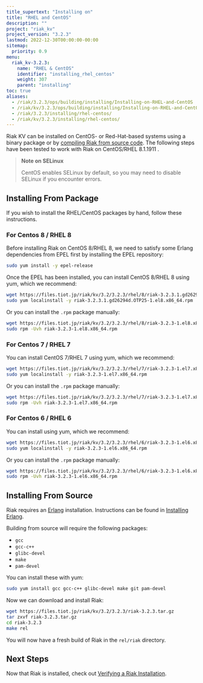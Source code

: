 ```yaml
---
title_supertext: "Installing on"
title: "RHEL and CentOS"
description: ""
project: "riak_kv"
project_version: "3.2.3"
lastmod: 2022-12-30T00:00:00-00:00
sitemap:
  priority: 0.9
menu:
  riak_kv-3.2.3:
    name: "RHEL & CentOS"
    identifier: "installing_rhel_centos"
    weight: 307
    parent: "installing"
toc: true
aliases:
  - /riak/3.2.3/ops/building/installing/Installing-on-RHEL-and-CentOS
  - /riak/kv/3.2.3/ops/building/installing/Installing-on-RHEL-and-CentOS
  - /riak/3.2.3/installing/rhel-centos/
  - /riak/kv/3.2.3/installing/rhel-centos/
---
```


[install source index]: {{<baseurl>}}riak/kv/3.2.3/setup/installing/source
[install source erlang]: {{<baseurl>}}riak/kv/3.2.3/setup/installing/source/erlang
[install verify]: {{<baseurl>}}riak/kv/3.2.3/setup/installing/verify

Riak KV can be installed on CentOS- or Red-Hat-based systems using a binary
package or by [compiling Riak from source code][install source index]. The following steps have been tested to work with Riak on
CentOS/RHEL 8.1.1911 .

> **Note on SELinux**
>
> CentOS enables SELinux by default, so you may need to disable SELinux if
you encounter errors.

## Installing From Package

If you wish to install the RHEL/CentOS packages by hand, follow these
instructions.

### For Centos 8 / RHEL 8

Before installing Riak on CentOS 8/RHEL 8, we need to satisfy some Erlang dependencies
from EPEL first by installing the EPEL repository:

```bash
sudo yum install -y epel-release
```

Once the EPEL has been installed, you can install CentOS 8/RHEL 8 using yum, which we recommend:

```bash
wget https://files.tiot.jp/riak/kv/3.2/3.2.3/rhel/8/riak-3.2.3.1.gd26294d.OTP25-1.el8.x86_64.rpm
sudo yum localinstall -y riak-3.2.3.1.gd26294d.OTP25-1.el8.x86_64.rpm
```

Or you can install the `.rpm` package manually:

```bash
wget https://files.tiot.jp/riak/kv/3.2/3.2.3/rhel/8/riak-3.2.3-1.el8.x86_64.rpm
sudo rpm -Uvh riak-3.2.3-1.el8.x86_64.rpm
```

### For Centos 7 / RHEL 7

You can install CentOS 7/RHEL 7 using yum, which we recommend:

```bash
wget https://files.tiot.jp/riak/kv/3.2/3.2.3/rhel/7/riak-3.2.3-1.el7.x86_64.rpm
sudo yum localinstall -y riak-3.2.3-1.el7.x86_64.rpm
```

Or you can install the `.rpm` package manually:

```bash
wget https://files.tiot.jp/riak/kv/3.2/3.2.3/rhel/7/riak-3.2.3-1.el7.x86_64.rpm
sudo rpm -Uvh riak-3.2.3-1.el7.x86_64.rpm
```

### For Centos 6 / RHEL 6

You can install using yum, which we recommend:

```bash
wget https://files.tiot.jp/riak/kv/3.2/3.2.3/rhel/6/riak-3.2.3-1.el6.x86_64.rpm
sudo yum localinstall -y riak-3.2.3-1.el6.x86_64.rpm

```

Or you can install the `.rpm` package manually:

```bash
wget https://files.tiot.jp/riak/kv/3.2/3.2.3/rhel/6/riak-3.2.3-1.el6.x86_64.rpm
sudo rpm -Uvh riak-3.2.3-1.el6.x86_64.rpm
```

## Installing From Source

Riak requires an [Erlang](http://www.erlang.org/) installation.
Instructions can be found in [Installing Erlang][install source erlang].

Building from source will require the following packages:

* `gcc`
* `gcc-c++`
* `glibc-devel`
* `make`
* `pam-devel`

You can install these with yum:

```bash
sudo yum install gcc gcc-c++ glibc-devel make git pam-devel
```

Now we can download and install Riak:

```bash
wget https://files.tiot.jp/riak/kv/3.2/3.2.3/riak-3.2.3.tar.gz
tar zxvf riak-3.2.3.tar.gz
cd riak-3.2.3
make rel
```

You will now have a fresh build of Riak in the `rel/riak` directory.

## Next Steps

Now that Riak is installed, check out [Verifying a Riak Installation][install verify].

